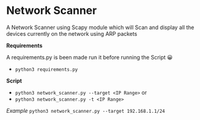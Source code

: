  # Network Scanner
 A Network Scanner using Scapy module which will Scan and display all the devices currently on the network using ARP packets
 
 **Requirements** 
 
 A requirements.py is been made run it before running the Script :grinning:
 * `python3 requirements.py`

**Script**
* `python3 network_scanner.py --target <IP Range>`
 or 
* `python3 network_scanner.py -t <IP Range>`

*Example*
`python3 network_scanner.py --target 192.168.1.1/24 `
